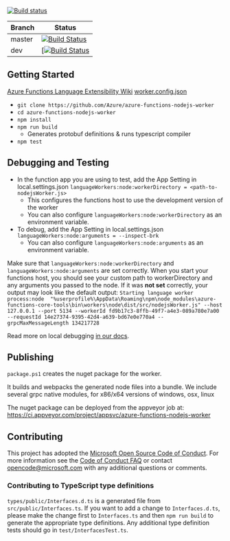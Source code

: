 [![Build status](https://ci.appveyor.com/api/projects/status/inqsg64h792agrji?svg=true)](https://ci.appveyor.com/project/appsvc/azure-functions-nodejs-worker/branch/dev)

|Branch|Status|
|---|---|
|master|[![Build Status](https://azfunc.visualstudio.com/Azure%20Functions/_apis/build/status/Azure.azure-functions-nodejs-worker?branchName=master)](https://azfunc.visualstudio.com/Azure%20Functions/_build/latest?definitionId=10&branchName=master)|
|dev|[[![Build Status](https://azfunc.visualstudio.com/Azure%20Functions/_apis/build/status/Azure.azure-functions-nodejs-worker?branchName=dev)](https://azfunc.visualstudio.com/Azure%20Functions/_build/latest?definitionId=10&branchName=dev)|

## Getting Started

[Azure Functions Language Extensibility Wiki](https://github.com/Azure/azure-webjobs-sdk-script/wiki/Language-Extensibility)
[worker.config.json](https://github.com/Azure/azure-functions-host/wiki/Authoring-&-Testing-Language-Extensions#workerconfigjson)

- `git clone https://github.com/Azure/azure-functions-nodejs-worker`
- `cd azure-functions-nodejs-worker`
- `npm install`
- `npm run build`
  - Generates protobuf definitions & runs typescript compiler
- `npm test`

## Debugging and Testing
- In the function app you are using to test, add the App Setting in local.settings.json `languageWorkers:node:workerDirectory = <path-to-nodejsWorker.js>`
  - This configures the functions host to use the development version of the worker
  - You can also configure `languageWorkers:node:workerDirectory` as an environment variable.
- To debug, add the App Setting in local.settings.json `languageWorkers:node:arguments = --inspect-brk`
  - You can also configure `languageWorkers:node:arguments` as an environment variable.

Make sure that `languageWorkers:node:workerDirectory` and `languageWorkers:node:arguments` are set correctly. When you start your functions host, you should see your custom path to workerDirectory and any arguments you passed to the node. If it was **not set** correctly, your output may look like the default output: `Starting language worker process:node  "%userprofile%\AppData\Roaming\npm\node_modules\azure-functions-core-tools\bin\workers\node\dist/src/nodejsWorker.js" --host 127.0.0.1 --port 5134 --workerId fd9b17c3-8ffb-49f7-a4e3-089a780e7a00 --requestId 14e27374-9395-42d4-a639-bd67e0e770a4 --grpcMaxMessageLength 134217728`

Read more on local debugging [in our docs](https://docs.microsoft.com/azure/azure-functions/functions-reference-node#local-debugging).

## Publishing

`package.ps1` creates the nuget package for the worker.

It builds and webpacks the generated node files into a bundle.
We include several grpc native modules, for x86/x64 versions of windows, osx, linux

The nuget package can be deployed from the appveyor job at: https://ci.appveyor.com/project/appsvc/azure-functions-nodejs-worker

## Contributing

This project has adopted the [Microsoft Open Source Code of Conduct](https://opensource.microsoft.com/codeofconduct/). For more information see the [Code of Conduct FAQ](https://opensource.microsoft.com/codeofconduct/faq/) or contact [opencode@microsoft.com](mailto:opencode@microsoft.com) with any additional questions or comments.

### Contributing to TypeScript type definitions

`types/public/Interfaces.d.ts` is a generated file from `src/public/Interfaces.ts`. If you want to add a change to `Interfaces.d.ts`, please make the change first to `Interfaces.ts` and then `npm run build` to generate the appropriate type definitions. Any additional type definition tests should go in `test/InterfacesTest.ts`.